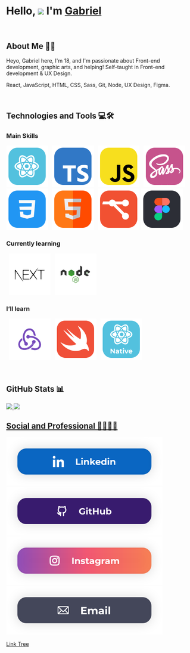 # Hello, <img src=".GitHub/Hi.gif" width="35px"> I'm [Gabriel](https://cutt.ly/stwgabriel)

<br>

## About Me 🧑‍💻

Heyo, Gabriel here, I'm 18, and I'm passionate about Front-end development, graphic arts, and helping!
Self-taught in Front-end development & UX Design.

React, JavaScript, HTML, CSS, Sass, Git, Node, UX Design, Figma.

<br>

## Technologies and Tools 💻🛠️

### Main Skills

<code title='React'>![icon](https://github.com/StwGabriel/Assets/blob/main/icons/react-icon.svg)</code>
<code title='Typescript'> ![icon](https://github.com/StwGabriel/Assets/blob/main/icons/typescript-icon.svg)</code>
<code title='Javascript'> ![icon](https://github.com/StwGabriel/Assets/blob/main/icons/javascript-icon.svg)</code>
<code title='Sass'> ![icon](https://github.com/StwGabriel/Assets/blob/main/icons/sass-icon.svg)</code>
<code title='CSS'> ![icon](https://github.com/StwGabriel/Assets/blob/main/icons/css-icon.svg)</code>
<code title='HTML'> ![icon](https://github.com/StwGabriel/Assets/blob/main/icons/html-icon.svg)</code>
<code title='Git'> ![icon](https://github.com/StwGabriel/Assets/blob/main/icons/git-icon.svg)</code>
<code title='Figma'>![icon](https://github.com/StwGabriel/Assets/blob/main/icons/figma-icon.svg)</code>

### Currently learning

<code title='Next'> ![icon](https://github.com/StwGabriel/Assets/blob/main/icons/nextjs-icon.svg)</code>
<code title='Node.Js'> ![icon](https://github.com/stwgabriel/assets/blob/main/icons/nodejs-icon.svg) </code>

### I‘ll learn

<code title='Redux'> ![icon](https://github.com/StwGabriel/Assets/blob/main/icons/redux-icon.svg)</code>
<code title='Swift'> ![icon](https://github.com/StwGabriel/Assets/blob/main/icons/swift-icon.svg)</code>
<code title='React Native'> ![icon](https://github.com/StwGabriel/Assets/blob/main/icons/react-native-icon.svg)</code>

<br>

## GitHub Stats 📊

  <a href="https://github.com/stwgabriel">
  <img height="160em" src="https://github-readme-stats.vercel.app/api?username=stwGabriel&layout=compact&theme=vue-dark"/>
      
  <img height="160em" src="https://github-readme-stats.vercel.app/api/top-langs/?username=stwGabriel&layout=compact&theme=vue-dark"/>


<br>

## Social and Professional 🏄‍♂️🤵‍♂️

   [![shield](https://github.com/StwGabriel/Assets/blob/main/readme-shields/linkedin-shield.svg)](https://www.linkedin.com/in/stwgabriel/)
   [![shield](https://github.com/StwGabriel/Assets/blob/main/readme-shields/github-shield.svg)](https://github.com/StwGabriel)
   [![shield](https://github.com/StwGabriel/Assets/blob/main/readme-shields/instagram-shield.svg)](https://www.instagram.com/stwgabriel/)
   [![shield](https://github.com/StwGabriel/Assets/blob/main/readme-shields/email-shield.svg)](mailto:gabrielstw@pm.me?Subject=Vim%20Pelo%20GitHub)

[ Link Tree ](https://cutt.ly/stwgabriel)
